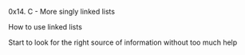 0x14. C - More singly linked lists

How to use linked lists

Start to look for the right source of information without too much help
